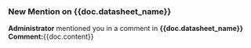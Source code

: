 <p><h3>New Mention on {{doc.datasheet_name}}</h3><p>
<b>Administrator</b> mentioned you in a comment in <b>{{doc.datasheet_name}}</b><br>
<b>Comment:</b>{{doc.content}}